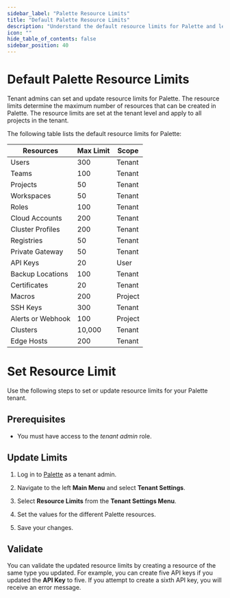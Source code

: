 ```yaml
---
sidebar_label: "Palette Resource Limits"
title: "Default Palette Resource Limits"
description: "Understand the default resource limits for Palette and learn how to set resource limits for your Palette tenant."
icon: ""
hide_table_of_contents: false
sidebar_position: 40
---
```




# Default Palette Resource Limits


Tenant admins can set and update resource limits for Palette. The resource limits determine the maximum number of resources that can be created in Palette. The resource limits are set at the tenant level and apply to all projects in the tenant.

The following table lists the default resource limits for Palette:

|**Resources**           |  **Max Limit** | **Scope** | 
|--------------------|----------------------|  ---- |
|Users               |     300              | Tenant|
|Teams               |     100              | Tenant| 
|Projects            |      50              | Tenant | 
|Workspaces          |      50              | Tenant |
|Roles               |     100              | Tenant |
|Cloud Accounts       |     200              | Tenant |
|Cluster Profiles    |     200              | Tenant |
|Registries          |      50              | Tenant |
|Private Gateway     |      50              | Tenant |
|API Keys            |       20             |  User |
|Backup Locations    |      100             | Tenant |
|Certificates        |       20             | Tenant |
|Macros              |      200              | Project|
|SSH Keys            |      300              | Tenant |
|Alerts or Webhook   |       100            | Project|
|Clusters            |      10,000          | Tenant |
|Edge Hosts          |      200            |  Tenant |

# Set Resource Limit 

Use the following steps to set or update resource limits for your Palette tenant.

## Prerequisites

* You must have access to the *tenant admin* role.


## Update Limits

1. Log in to [Palette](https://console.spectrocloud.com) as a tenant admin.


2. Navigate to the left **Main Menu** and select **Tenant Settings**.


3. Select **Resource Limits** from the **Tenant Settings Menu**.


4. Set the values for the different Palette resources. 


5. Save your changes.


## Validate

You can validate the updated resource limits by creating a resource of the same type you updated. For example, you can create five API keys if you updated the **API Key** to five. If you attempt to create a sixth API key, you will receive an error message.



<br />
<br />
